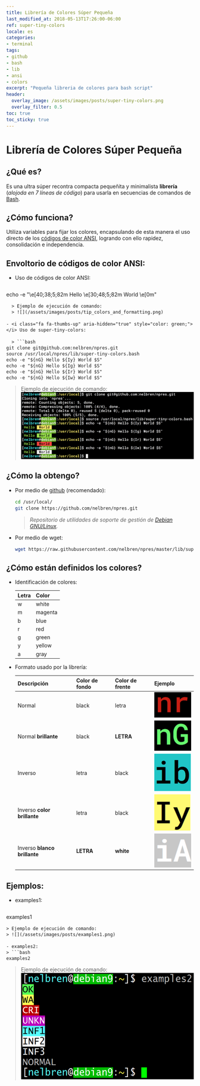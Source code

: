 ```yaml
---
title: Librería de Colores Súper Pequeña
last_modified_at: 2018-05-13T17:26:00-06:00
ref: super-tiny-colors
locale: es
categories:
- terminal
tags:
- github
- bash
- lib
- ansi
- colors
excerpt: "Pequeña libreria de colores para bash script"
header:
  overlay_image: /assets/images/posts/super-tiny-colors.png
  overlay_filter: 0.5
toc: true
toc_sticky: true
---
```


# Librería de Colores Súper Pequeña

## <i class="fa fa-question-circle" aria-hidden="true"></i> ¿Qué es? 
Es una ultra súper recontra compacta pequeñita y minimalista **librería** (*alojoda en 7 líneas de código*) para usarla en secuencias de comandos de [Bash](https://es.wikipedia.org/wiki/Bash).

## <i class="fa fa-wrench" aria-hidden="true"></i> ¿Cómo funciona?
Utiliza variables para fijar los colores, encapsulando de esta manera el uso directo de los [códigos de color ANSI](https://misc.flogisoft.com/bash/tip_colors_and_formatting), logrando con ello rapidez, consolidación e independencia.

## <i class="fa fa-eye" aria-hidden="true"></i> Envoltorio de códigos de color ANSI:

- <i class="fa fa-thumbs-down" aria-hidden="true" style="color: red;"></i> Uso de códigos de color ANSI:

  > ```bash
echo -e "\e[40;38;5;82m Hello \e[30;48;5;82m World \e[0m"
```
  > Ejemplo de ejecución de comando:
  > ![](/assets/images/posts/tip_colors_and_formatting.png)

- <i class="fa fa-thumbs-up" aria-hidden="true" style="color: green;"></i> Uso de super-tiny-colors:

  > ```bash
git clone git@github.com:nelbren/npres.git
source /usr/local/npres/lib/super-tiny-colors.bash
echo -e "${nG} Hello ${Iy} World $S"
echo -e "${nG} Hello ${Ig} World $S"
echo -e "${nG} Hello ${Ir} World $S"
echo -e "${nG} Hello ${Iw} World $S"
```
  > Ejemplo de ejecución de comando:
  > ![](/assets/images/posts/uso_de_super-tiny-colors.png)

## <i class="fa fa-arrow-circle-down" aria-hidden="true"></i> ¿Cómo la obtengo?

- Por medio de [github](https://github.com/nelbren/npres.git) (recomendado):
  ```bash
  cd /usr/local/
  git clone https://github.com/nelbren/npres.git
  ```
  > <i class="fa fa-quote-left" aria-hidden="true"></i> *Repositorio de utilidades de soporte de gestión de [Debian GNU/Linux](https://debian.org).* <i class="fa fa-quote-right" aria-hidden="true"></i>

- Por medio de wget:
  ```bash
  wget https://raw.githubusercontent.com/nelbren/npres/master/lib/super-tiny-colors.bash
  ```
  
## <i class="fa fa-info-circle" aria-hidden="true"></i> ¿Cómo están definidos los colores?

- Identificación de colores:

  **Letra** | **Color**
  --- | ---
  w | white
  m | magenta
  b | blue
  r | red
  g | green
  y | yellow
  a | gray

- Formato usado por la librería:

  Descripción | Color de fondo | Color de frente | Ejemplo
  --- | --- | --- | --- 
  Normal | black | letra | ![](/assets/images/posts/nr.png)
  Normal **brillante** | black | **LETRA** | ![](/assets/images/posts/nG.png)
  Inverso | letra | black | ![](/assets/images/posts/ib.png)
  Inverso **color brillante** | letra | black | ![](/assets/images/posts/Iy.png)
  Inverso **blanco brillante** | **LETRA** | **white** | ![](/assets/images/posts/iA.png)

## <i class="fa fa-eye" aria-hidden="true"></i> Ejemplos:

- examples1:
  > ```bash
examples1
  ```
  > Ejemplo de ejecución de comando:
  > ![](/assets/images/posts/examples1.png) 

- examples2:
  > ```bash
examples2
  ```
  > Ejemplo de ejecución de comando:
  > ![](/assets/images/posts/examples2.png) 
